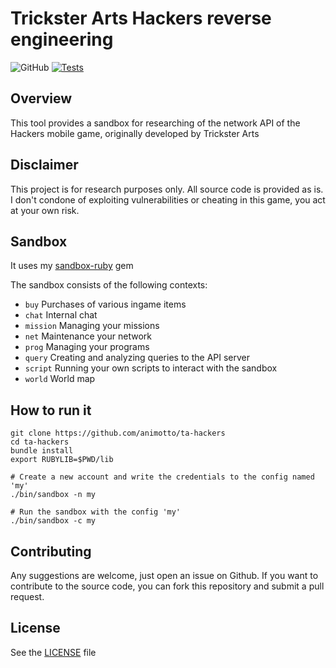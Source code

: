 # Trickster Arts Hackers reverse engineering
![GitHub](https://img.shields.io/github/license/animotto/ta-hackers)
[![Tests](https://github.com/animotto/ta-hackers/actions/workflows/tests.yml/badge.svg)](https://github.com/animotto/ta-hackers/actions/workflows/tests.yml)

## Overview
This tool provides a sandbox for researching of the network API of the Hackers mobile game, originally developed by Trickster Arts

## Disclaimer
This project is for research purposes only. All source code is provided as is. I don't condone of exploiting vulnerabilities or cheating in this game, you act at your own risk.

## Sandbox
It uses my [sandbox-ruby](https://github.com/animotto/sandbox-ruby) gem

The sandbox consists of the following contexts:
- `buy` Purchases of various ingame items
- `chat` Internal chat
- `mission` Managing your missions
- `net` Maintenance your network
- `prog` Managing your programs
- `query` Creating and analyzing queries to the API server
- `script` Running your own scripts to interact with the sandbox
- `world` World map

## How to run it

```console
git clone https://github.com/animotto/ta-hackers
cd ta-hackers
bundle install
export RUBYLIB=$PWD/lib

# Create a new account and write the credentials to the config named 'my'
./bin/sandbox -n my

# Run the sandbox with the config 'my'
./bin/sandbox -c my
```

## Contributing

Any suggestions are welcome, just open an issue on Github. If you want to contribute to the source code, you can fork this repository and submit a pull request.

## License
See the [LICENSE](LICENSE) file
